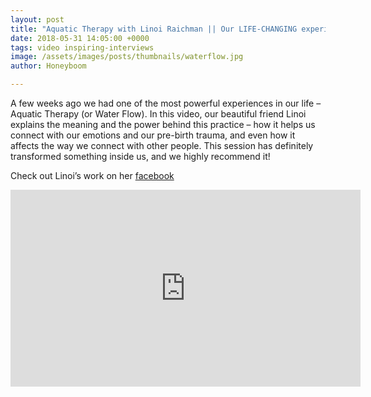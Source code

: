 ```yaml
---
layout: post
title: "Aquatic Therapy with Linoi Raichman || Our LIFE-CHANGING experience with Water Flow"
date: 2018-05-31 14:05:00 +0000
tags: video inspiring-interviews
image: /assets/images/posts/thumbnails/waterflow.jpg
author: Honeyboom

---
```

A few weeks ago we had one of the most powerful experiences in our life – Aquatic Therapy (or Water Flow). In this video, our beautiful friend Linoi explains the meaning and the power behind this practice – how it helps us connect with our emotions and our pre-birth trauma, and even how it affects the way we connect with other people. This session has definitely transformed something inside us, and we highly recommend it!

Check out Linoi’s work on her [facebook](https://www.facebook.com/linoy.r)

<div class="video-container"><iframe width="560" height="315" src="https://www.youtube.com/embed/5ZKWJdHthhU" frameborder="0" allow="autoplay; encrypted-media" allowfullscreen></iframe></div>
